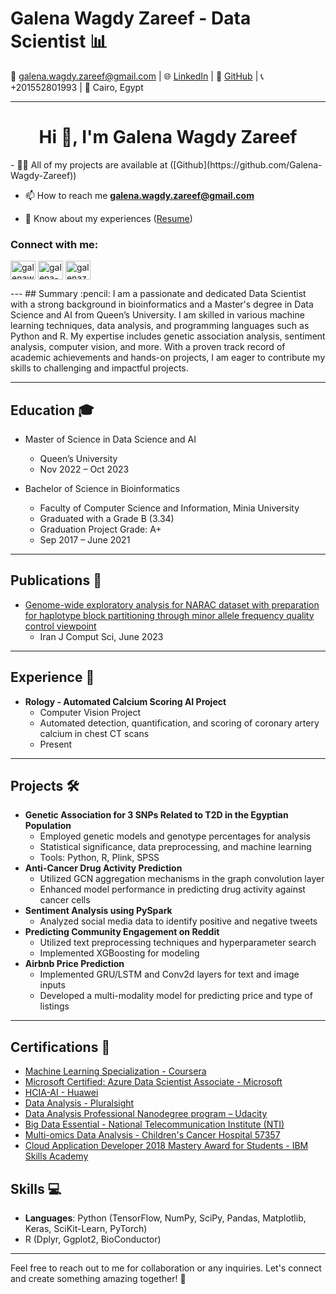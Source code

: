 # Galena Wagdy Zareef - Data Scientist :bar_chart:


📧 galena.wagdy.zareef@gmail.com | 🌐 [LinkedIn](https://www.linkedin.com/in/galena-wagdy-zareef/) | 🐙 [GitHub](https://github.com/Galena-Wagdy-Zareef) | 📞 +201552801993 | 📍 Cairo, Egypt

---
<h1 align="center">Hi 👋, I'm Galena Wagdy Zareef</h1>
- 👨‍💻 All of my projects are available at ([Github](https://github.com/Galena-Wagdy-Zareef))

- 📫 How to reach me **galena.wagdy.zareef@gmail.com**

- 📄 Know about my experiences ([Resume](https://drive.google.com/file/d/1u9EbwJwQgBPJ_uPrUc6Z7gJGly-DMdBk/view?usp=sharing))

<h3 align="left">Connect with me:</h3>
<p align="left">
<a href="https://twitter.com/galenawzareef" target="blank"><img align="center" src="https://raw.githubusercontent.com/rahuldkjain/github-profile-readme-generator/master/src/images/icons/Social/twitter.svg" alt="galenawzareef" height="30" width="40" /></a>
<a href="https://linkedin.com/in/galena-wagdy-zareef" target="blank"><img align="center" src="https://raw.githubusercontent.com/rahuldkjain/github-profile-readme-generator/master/src/images/icons/Social/linked-in-alt.svg" alt="galena-wagdy-zareef" height="30" width="40" /></a>
<a href="https://kaggle.com/galenazareef" target="blank"><img align="center" src="https://raw.githubusercontent.com/rahuldkjain/github-profile-readme-generator/master/src/images/icons/Social/kaggle.svg" alt="galenazareef" height="30" width="40" /></a>
</p>
---
## Summary :pencil:
I am a passionate and dedicated Data Scientist with a strong background in bioinformatics and a Master's degree in Data Science and AI from Queen’s University. I am skilled in various machine learning techniques, data analysis, and programming languages such as Python and R. My expertise includes genetic association analysis, sentiment analysis, computer vision, and more. With a proven track record of academic achievements and hands-on projects, I am eager to contribute my skills to challenging and impactful projects.

---

## Education :mortar_board:
- Master of Science in Data Science and AI
  - Queen’s University
  - Nov 2022 – Oct 2023

- Bachelor of Science in Bioinformatics
  - Faculty of Computer Science and Information, Minia University
  - Graduated with a Grade B (3.34)
  - Graduation Project Grade: A+
  - Sep 2017 – June 2021

---

## Publications :page_facing_up:
- [Genome-wide exploratory analysis for NARAC dataset with preparation for haplotype block partitioning through minor allele frequency quality control viewpoint](https://doi.org/10.1007/s42044-023-00147-8)
  - Iran J Comput Sci, June 2023

---

## Experience :briefcase:
- **Rology - Automated Calcium Scoring AI Project**
  - Computer Vision Project
  - Automated detection, quantification, and scoring of coronary artery calcium in chest CT scans
  - Present

---

## Projects :hammer_and_wrench:
- **Genetic Association for 3 SNPs Related to T2D in the Egyptian Population**
  - Employed genetic models and genotype percentages for analysis
  - Statistical significance, data preprocessing, and machine learning
  - Tools: Python, R, Plink, SPSS
- **Anti-Cancer Drug Activity Prediction**
  - Utilized GCN aggregation mechanisms in the graph convolution layer
  - Enhanced model performance in predicting drug activity against cancer cells
- **Sentiment Analysis using PySpark**
  - Analyzed social media data to identify positive and negative tweets
- **Predicting Community Engagement on Reddit**
  - Utilized text preprocessing techniques and hyperparameter search
  - Implemented XGBoosting for modeling
- **Airbnb Price Prediction**
  - Implemented GRU/LSTM and Conv2d layers for text and image inputs
  - Developed a multi-modality model for predicting price and type of listings

---


## Certifications :bookmark_tabs:
- [Machine Learning Specialization - Coursera](https://www.coursera.org/specializations/machine-learning)
- [Microsoft Certified: Azure Data Scientist Associate - Microsoft](https://learn.microsoft.com/en-us/certifications/azure-data-scientist)
- [HCIA-AI - Huawei](https://support.huaweicloud.com/intl/en-us/train-certification-certification/certification/hcia_ai.html)
- [Data Analysis - Pluralsight](https://www.pluralsight.com/paths/data-analysis)
- [Data Analysis Professional Nanodegree program – Udacity](https://www.udacity.com/course/data-analyst-nanodegree--nd002)
- [Big Data Essential - National Telecommunication Institute (NTI)](http://www.nti.sci.eg/)
- [Multi-omics Data Analysis - Children's Cancer Hospital 57357](https://www.57357.org/)
- [Cloud Application Developer 2018 Mastery Award for Students - IBM Skills Academy](https://www.ibm.com/skills/)



## Skills :computer:
- **Languages**: Python (TensorFlow, NumPy, SciPy, Pandas, Matplotlib, Keras, SciKit-Learn, PyTorch)
-  R (Dplyr, Ggplot2, BioConductor)

---

Feel free to reach out to me for collaboration or any inquiries. Let's connect and create something amazing together! :rocket:
